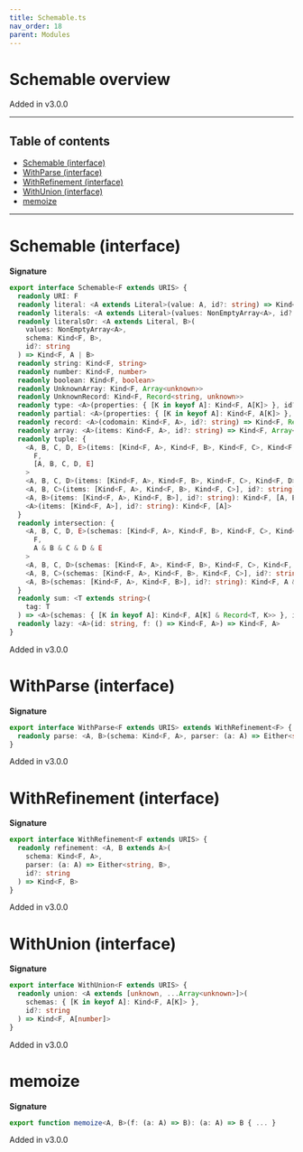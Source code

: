 ```yaml
---
title: Schemable.ts
nav_order: 18
parent: Modules
---
```


# Schemable overview

Added in v3.0.0

---

<h2 class="text-delta">Table of contents</h2>

- [Schemable (interface)](#schemable-interface)
- [WithParse (interface)](#withparse-interface)
- [WithRefinement (interface)](#withrefinement-interface)
- [WithUnion (interface)](#withunion-interface)
- [memoize](#memoize)

---

# Schemable (interface)

**Signature**

```ts
export interface Schemable<F extends URIS> {
  readonly URI: F
  readonly literal: <A extends Literal>(value: A, id?: string) => Kind<F, A>
  readonly literals: <A extends Literal>(values: NonEmptyArray<A>, id?: string) => Kind<F, A>
  readonly literalsOr: <A extends Literal, B>(
    values: NonEmptyArray<A>,
    schema: Kind<F, B>,
    id?: string
  ) => Kind<F, A | B>
  readonly string: Kind<F, string>
  readonly number: Kind<F, number>
  readonly boolean: Kind<F, boolean>
  readonly UnknownArray: Kind<F, Array<unknown>>
  readonly UnknownRecord: Kind<F, Record<string, unknown>>
  readonly type: <A>(properties: { [K in keyof A]: Kind<F, A[K]> }, id?: string) => Kind<F, A>
  readonly partial: <A>(properties: { [K in keyof A]: Kind<F, A[K]> }, id?: string) => Kind<F, Partial<A>>
  readonly record: <A>(codomain: Kind<F, A>, id?: string) => Kind<F, Record<string, A>>
  readonly array: <A>(items: Kind<F, A>, id?: string) => Kind<F, Array<A>>
  readonly tuple: {
    <A, B, C, D, E>(items: [Kind<F, A>, Kind<F, B>, Kind<F, C>, Kind<F, D>, Kind<F, E>], id?: string): Kind<
      F,
      [A, B, C, D, E]
    >
    <A, B, C, D>(items: [Kind<F, A>, Kind<F, B>, Kind<F, C>, Kind<F, D>], id?: string): Kind<F, [A, B, C, D]>
    <A, B, C>(items: [Kind<F, A>, Kind<F, B>, Kind<F, C>], id?: string): Kind<F, [A, B, C]>
    <A, B>(items: [Kind<F, A>, Kind<F, B>], id?: string): Kind<F, [A, B]>
    <A>(items: [Kind<F, A>], id?: string): Kind<F, [A]>
  }
  readonly intersection: {
    <A, B, C, D, E>(schemas: [Kind<F, A>, Kind<F, B>, Kind<F, C>, Kind<F, D>, Kind<F, E>], id?: string): Kind<
      F,
      A & B & C & D & E
    >
    <A, B, C, D>(schemas: [Kind<F, A>, Kind<F, B>, Kind<F, C>, Kind<F, D>], id?: string): Kind<F, A & B & C & D>
    <A, B, C>(schemas: [Kind<F, A>, Kind<F, B>, Kind<F, C>], id?: string): Kind<F, A & B & C>
    <A, B>(schemas: [Kind<F, A>, Kind<F, B>], id?: string): Kind<F, A & B>
  }
  readonly sum: <T extends string>(
    tag: T
  ) => <A>(schemas: { [K in keyof A]: Kind<F, A[K] & Record<T, K>> }, id?: string) => Kind<F, A[keyof A]>
  readonly lazy: <A>(id: string, f: () => Kind<F, A>) => Kind<F, A>
}
```

Added in v3.0.0

# WithParse (interface)

**Signature**

```ts
export interface WithParse<F extends URIS> extends WithRefinement<F> {
  readonly parse: <A, B>(schema: Kind<F, A>, parser: (a: A) => Either<string, B>, id?: string) => Kind<F, B>
}
```

Added in v3.0.0

# WithRefinement (interface)

**Signature**

```ts
export interface WithRefinement<F extends URIS> {
  readonly refinement: <A, B extends A>(
    schema: Kind<F, A>,
    parser: (a: A) => Either<string, B>,
    id?: string
  ) => Kind<F, B>
}
```

Added in v3.0.0

# WithUnion (interface)

**Signature**

```ts
export interface WithUnion<F extends URIS> {
  readonly union: <A extends [unknown, ...Array<unknown>]>(
    schemas: { [K in keyof A]: Kind<F, A[K]> },
    id?: string
  ) => Kind<F, A[number]>
}
```

Added in v3.0.0

# memoize

**Signature**

```ts
export function memoize<A, B>(f: (a: A) => B): (a: A) => B { ... }
```

Added in v3.0.0
